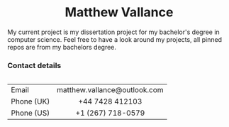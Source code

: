 <h1 align="center">Matthew Vallance</h1>

My current project is my dissertation project for my bachelor's degree in computer science. Feel free to have a look around my projects, all pinned repos are from my bachelors degree.
### Contact details
<table align="left">
    <tr>
        <td align="left">Email</td>
        <td align="left">matthew.vallance@outlook.com</td>
    </tr>
    <tr>
        <td align="center">Phone (UK)</td>
        <td align="center">+44 7428 412103</td>
    </tr>
    <tr>
        <td align="center">Phone (US)</td>
        <td align="center">+1 (267) 718-0579</td>
    </tr>
</table>

<!--
**mattvall1/mattvall1** is a ✨ _special_ ✨ repository because its `README.md` (this file) appears on your GitHub profile.

Here are some ideas to get you started:

- 🔭 I’m currently working on ...
- 🌱 I’m currently learning ...
- 👯 I’m looking to collaborate on ...
- 🤔 I’m looking for help with ...
- 💬 Ask me about ...
- 📫 How to reach me: ...
- 😄 Pronouns: ...
- ⚡ Fun fact: ...
-->
